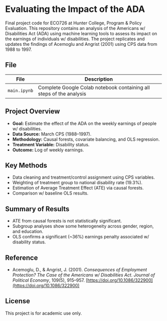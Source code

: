 # Evaluating the Impact of the ADA

Final project code for ECO726 at Hunter College, Program & Policy Evaluation. This repository contains an analysis of the Americans w/ Disabilities Act (ADA) using machine learning tools to assess its impact on the earnings of individuals w/ disabilities. The project replicates and updates the findings of Acemoglu and Angrist (2001) using CPS data from 1988 to 1997.

## File

| File         | Description                                                                 |
|--------------|-----------------------------------------------------------------------------|
| `main.ipynb` | Complete Google Colab notebook containing all steps of the analysis         |

## Project Overview

- **Goal:** Estimate the effect of the ADA on the weekly earnings of people w/ disabilities.
- **Data Source:** March CPS (1988–1997).
- **Methodology:** Causal forests, covariate balancing, and OLS regression.
- **Treatment Variable:** Disability status.
- **Outcome:** Log of weekly earnings.

## Key Methods

- Data cleaning and treatment/control assignment using CPS variables.
- Weighting of treatment group to national disability rate (19.3%).
- Estimation of Average Treatment Effect (ATE) via causal forests.
- Comparison w/ baseline OLS results.

## Summary of Results

- ATE from causal forests is not statistically significant.
- Subgroup analyses show some heterogeneity across gender, region, and education.
- OLS confirms a significant (~36%) earnings penalty associated w/ disability status.

## Reference

- Acemoglu, D., & Angrist, J. (2001). *Consequences of Employment Protection? The Case of the Americans w/ Disabilities Act.* *Journal of Political Economy*, 109(5), 915–957. [https://doi.org/10.1086/322900](https://doi.org/10.1086/322900)

## License

This project is for academic use only.
